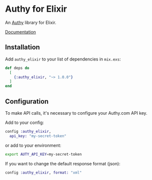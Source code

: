 # Authy for Elixir

An [Authy](https://authy.com) library for Elixir.

[Documentation](http://hexdocs.pm/authy_elixir)

## Installation

Add `authy_elixir` to your list of dependencies in `mix.exs`:

```elixir
def deps do
  [
    {:authy_elixir, "~> 1.0.0"}
  ]
end
```

## Configuration

To make API calls, it's necessary to configure your Authy.com API key.

Add to your config:
```elixir
config :authy_elixir,
  api_key: "my-secret-token"
```
or add to your environment:
```bash
export AUTY_API_KEY=my-secret-token
```

If you want to change the default response format (json):
```elixir
config :authy_elixir, format: "xml"
```
